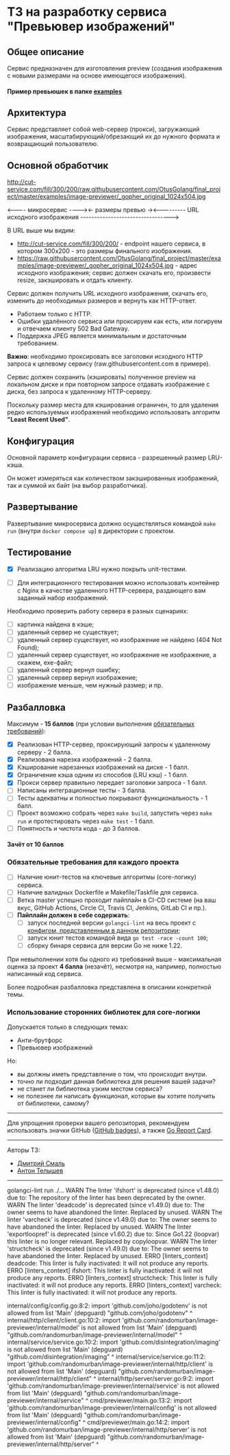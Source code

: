 # ТЗ на разработку сервиса "Превьювер изображений"

## Общее описание
Сервис предназначен для изготовления preview (создания изображения
с новыми размерами на основе имеющегося изображения).

#### Пример превьюшек в папке [examples](./examples/image-previewer)

## Архитектура
Сервис представляет собой web-сервер (прокси), загружающий изображения,
масштабирующий/обрезающий их до нужного формата и возвращающий пользователю.

## Основной обработчик
http://cut-service.com/fill/300/200/raw.githubusercontent.com/OtusGolang/final_project/master/examples/image-previewer/_gopher_original_1024x504.jpg

<---- микросервис ----><- размеры превью -><--------- URL исходного изображения --------------------------------->

В URL выше мы видим:
- http://cut-service.com/fill/300/200/ - endpoint нашего сервиса,
  в котором 300x200 - это размеры финального изображения.
- https://raw.githubusercontent.com/OtusGolang/final_project/master/examples/image-previewer/_gopher_original_1024x504.jpg -
  адрес исходного изображения; сервис должен скачать его, произвести resize, закэшировать и отдать клиенту.

Сервис должен получить URL исходного изображения, скачать его, изменить до необходимых размеров и вернуть как HTTP-ответ.

- Работаем только с HTTP.
- Ошибки удалённого сервиса или проксируем как есть, или логируем и отвечаем клиенту 502 Bad Gateway.
- Поддержка JPEG является минимальным и достаточным требованием.

**Важно**: необходимо проксировать все заголовки исходного HTTP запроса к целевому сервису (raw.githubusercontent.com в примере).

Сервис должен сохранить (кэшировать) полученное preview на локальном диске и при повторном запросе
отдавать изображение с диска, без запроса к удаленному HTTP-серверу.

Поскольку размер места для кэширования ограничен, то для удаления редко используемых изображений
необходимо использовать алгоритм **"Least Recent Used"**.

## Конфигурация
Основной параметр конфигурации сервиса - разрешенный размер LRU-кэша.

Он может измеряться как количеством закэшированных изображений, так и суммой их байт (на выбор разработчика).

## Развертывание
Развертывание микросервиса должно осуществляться командой `make run` (внутри `docker compose up`)
в директории с проектом.

## Тестирование
-[x] Реализацию алгоритма LRU нужно покрыть unit-тестами.

-[ ] Для интеграционного тестирования можно использовать контейнер с Nginx в качестве удаленного HTTP-сервера,
раздающего вам заданный набор изображений.

Необходимо проверить работу сервера в разных сценариях:
-[ ] картинка найдена в кэше;
-[ ] удаленный сервер не существует;
-[ ] удаленный сервер существует, но изображение не найдено (404 Not Found);
-[ ] удаленный сервер существует, но изображение не изображение, а скажем, exe-файл;
-[ ] удаленный сервер вернул ошибку;
-[ ] удаленный сервер вернул изображение;
-[ ] изображение меньше, чем нужный размер;
  и пр.

## Разбалловка
Максимум - **15 баллов**
(при условии выполнения [обязательных требований](./README.md)):

-[x] Реализован HTTP-сервер, проксирующий запросы к удаленному серверу - 2 балла.
-[x] Реализована нарезка изображений - 2 балла.
-[x] Кэширование нарезанных изображений на диске - 1 балл.
-[x] Ограничение кэша одним из способов (LRU кэш) - 1 балл.
-[x] Прокси сервер правильно передает заголовки запроса - 1 балл.
-[ ] Написаны интеграционные тесты - 3 балла.
-[ ] Тесты адекватны и полностью покрывают функциональность - 1 балл.
-[ ] Проект возможно собрать через `make build`, запустить через `make run`
  и протестировать через `make test` - 1 балл.
-[ ] Понятность и чистота кода - до 3 баллов.

#### Зачёт от 10 баллов

### Обязательные требования для каждого проекта
-[ ] Наличие юнит-тестов на ключевые алгоритмы (core-логику) сервиса.
-[ ] Наличие валидных Dockerfile и Makefile/Taskfile для сервиса.
-[ ] Ветка master успешно проходит пайплайн в CI-CD системе
  (на ваш вкус, GitHub Actions, Circle CI, Travis CI, Jenkins, GitLab CI и пр.).
-[ ] **Пайплайн должен в себе содержать**:
  -[ ] запуск последней версии `golangci-lint` на весь проект с
  [конфигом, представленным в данном репозитории](./.golangci.yml);
  -[ ] запуск юнит тестов командой вида `go test -race -count 100`;
  -[ ] сборку бинаря сервиса для версии Go не ниже 1.22.

При невыполнении хотя бы одного из требований выше - максимальная оценка за проект **4 балла**
(незачёт), несмотря на, например, полностью написанный код сервиса.

Более подробная разбалловка представлена в описании конкретной темы.

### Использование сторонних библиотек для core-логики
Допускается только в следующих темах:
- Анти-брутфорс
- Превьювер изображений

Но:
- вы должны иметь представление о том, что происходит внутри.
- точно ли подходит данная библиотека для решения вашей задачи?
- не станет ли библиотека узким местом сервиса?
- не полезнее ли написать функционал, которые вы хотите получить от библиотеки, самому?

---

Для упрощения проверки вашего репозитория, рекомендуем использовать значки GitHub
([GitHub badges](https://github.com/dwyl/repo-badges)), а также
[Go Report Card](https://goreportcard.com/).

---
Авторы ТЗ:
- [Дмитрий Смаль](https://github.com/mialinx)
- [Антон Телышев](https://github.com/Antonboom)


---
golangci-lint run ./...
WARN The linter 'ifshort' is deprecated (since v1.48.0) due to: The repository of the linter has been deprecated by the owner.  
WARN The linter 'deadcode' is deprecated (since v1.49.0) due to: The owner seems to have abandoned the linter. Replaced by unused.
WARN The linter 'varcheck' is deprecated (since v1.49.0) due to: The owner seems to have abandoned the linter. Replaced by unused.
WARN The linter 'exportloopref' is deprecated (since v1.60.2) due to: Since Go1.22 (loopvar) this linter is no longer relevant. Replaced by copyloopvar.
WARN The linter 'structcheck' is deprecated (since v1.49.0) due to: The owner seems to have abandoned the linter. Replaced by unused.
ERRO [linters_context] deadcode: This linter is fully inactivated: it will not produce any reports.
ERRO [linters_context] ifshort: This linter is fully inactivated: it will not produce any reports.
ERRO [linters_context] structcheck: This linter is fully inactivated: it will not produce any reports.
ERRO [linters_context] varcheck: This linter is fully inactivated: it will not produce any reports. 



internal/config/config.go:8:2: import 'github.com/joho/godotenv' is not allowed from list 'Main' (depguard)
"github.com/joho/godotenv"
^
internal/http/client/client.go:10:2: import 'github.com/randomurban/image-previewer/internal/model' is not allowed from list 'Main' (depguard)
"github.com/randomurban/image-previewer/internal/model"
^
internal/service/service.go:10:2: import 'github.com/disintegration/imaging' is not allowed from list 'Main' (depguard)
"github.com/disintegration/imaging"
^
internal/service/service.go:11:2: import 'github.com/randomurban/image-previewer/internal/http/client' is not allowed from list 'Main' (depguard)
"github.com/randomurban/image-previewer/internal/http/client"
^
internal/http/server/server.go:9:2: import 'github.com/randomurban/image-previewer/internal/service' is not allowed from list 'Main' (depguard)
"github.com/randomurban/image-previewer/internal/service"
^
cmd/previewer/main.go:13:2: import 'github.com/randomurban/image-previewer/internal/config' is not allowed from list 'Main' (depguard)
"github.com/randomurban/image-previewer/internal/config"
^
cmd/previewer/main.go:14:2: import 'github.com/randomurban/image-previewer/internal/http/server' is not allowed from list 'Main' (depguard)
"github.com/randomurban/image-previewer/internal/http/server"
^
